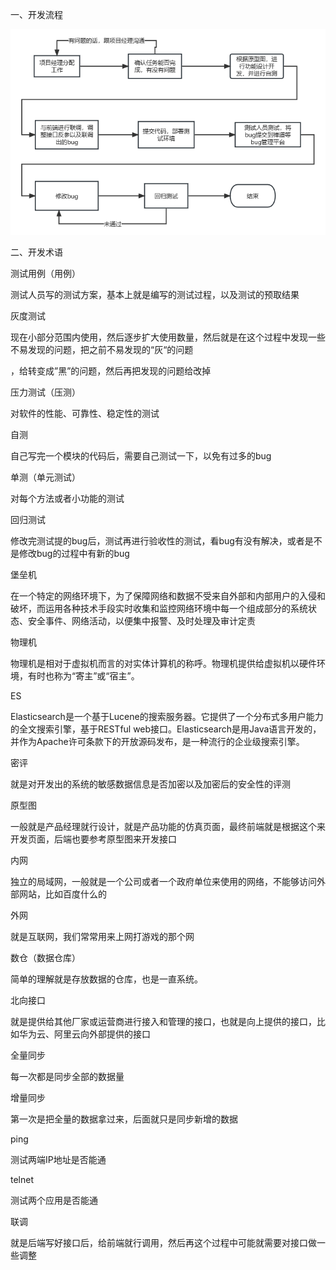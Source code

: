 一、开发流程

![开发流程](图片\开发流程.png)

二、开发术语

测试用例（用例）

   测试人员写的测试方案，基本上就是编写的测试过程，以及测试的预取结果

灰度测试

现在小部分范围内使用，然后逐步扩大使用数量，然后就是在这个过程中发现一些不易发现的问题，把之前不易发现的“灰“的问题

，给转变成”黑”的问题，然后再把发现的问题给改掉

压力测试（压测）

对软件的性能、可靠性、稳定性的测试

自测

自己写完一个模块的代码后，需要自己测试一下，以免有过多的bug

单测（单元测试）

对每个方法或者小功能的测试

回归测试

修改完测试提的bug后，测试再进行验收性的测试，看bug有没有解决，或者是不是修改bug的过程中有新的bug


堡垒机

在一个特定的网络环境下，为了保障网络和数据不受来自外部和内部用户的入侵和破坏，而运用各种技术手段实时收集和监控网络环境中每一个组成部分的系统状态、安全事件、网络活动，以便集中报警、及时处理及审计定责

物理机

物理机是相对于虚拟机而言的对实体计算机的称呼。物理机提供给虚拟机以硬件环境，有时也称为“寄主”或“宿主”。

ES

Elasticsearch是一个基于Lucene的搜索服务器。它提供了一个分布式多用户能力的全文搜索引擎，基于RESTful  web接口。Elasticsearch是用Java语言开发的，并作为Apache许可条款下的开放源码发布，是一种流行的企业级搜索引擎。

密评

就是对开发出的系统的敏感数据信息是否加密以及加密后的安全性的评测

原型图

一般就是产品经理就行设计，就是产品功能的仿真页面，最终前端就是根据这个来开发页面，后端也要参考原型图来开发接口

内网

独立的局域网，一般就是一个公司或者一个政府单位来使用的网络，不能够访问外部网站，比如百度什么的

外网

就是互联网，我们常常用来上网打游戏的那个网

数仓（数据仓库）

简单的理解就是存放数据的仓库，也是一直系统。

北向接口

就是提供给其他厂家或运营商进行接入和管理的接口，也就是向上提供的接口，比如华为云、阿里云向外部提供的接口

全量同步

每一次都是同步全部的数据量

增量同步

第一次是把全量的数据拿过来，后面就只是同步新增的数据

ping

测试两端IP地址是否能通

telnet

测试两个应用是否能通

联调

就是后端写好接口后，给前端就行调用，然后再这个过程中可能就需要对接口做一些调整